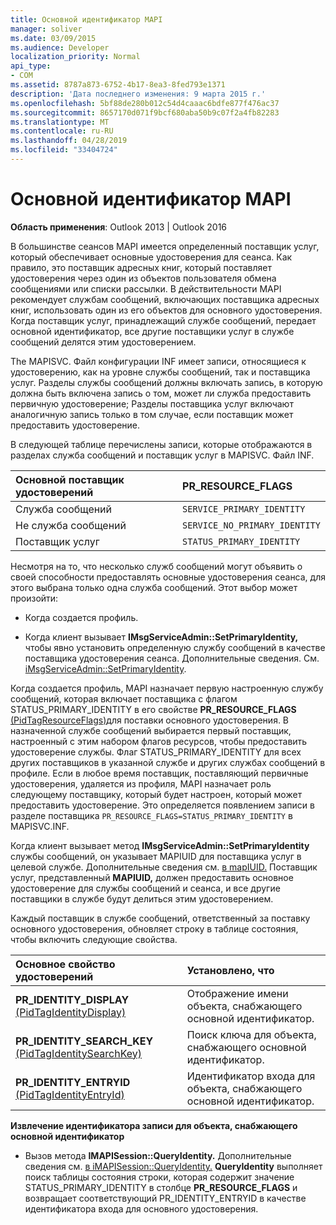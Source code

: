 ```yaml
---
title: Основной идентификатор MAPI
manager: soliver
ms.date: 03/09/2015
ms.audience: Developer
localization_priority: Normal
api_type:
- COM
ms.assetid: 8787a873-6752-4b17-8ea3-8fed793e1371
description: 'Дата последнего изменения: 9 марта 2015 г.'
ms.openlocfilehash: 5bf88de280b012c54d4caaac6bdfe877f476ac37
ms.sourcegitcommit: 8657170d071f9bcf680aba50b9c07f2a4fb82283
ms.translationtype: MT
ms.contentlocale: ru-RU
ms.lasthandoff: 04/28/2019
ms.locfileid: "33404724"
---
```

# <a name="mapi-primary-identity"></a>Основной идентификатор MAPI

  
  
**Область применения**: Outlook 2013 | Outlook 2016 
  
В большинстве сеансов MAPI имеется определенный поставщик услуг, который обеспечивает основные удостоверения для сеанса. Как правило, это поставщик адресных книг, который поставляет удостоверения через один из объектов пользователя обмена сообщениями или списки рассылки. В действительности MAPI рекомендует службам сообщений, включающих поставщика адресных книг, использовать один из его объектов для основного удостоверения. Когда поставщик услуг, принадлежащий службе сообщений, передает основной идентификатор, все другие поставщики услуг в службе сообщений делятся этим удостоверением.
  
The MAPISVC. Файл конфигурации INF имеет записи, относящиеся к удостоверению, как на уровне службы сообщений, так и поставщика услуг. Разделы службы сообщений должны включать запись, в которую должна быть включена запись о том, может ли служба предоставить первичную удостоверение; Разделы поставщика услуг включают аналогичную запись только в том случае, если поставщик может предоставить удостоверение.
  
В следующей таблице перечислены записи, которые отображаются в разделах служба сообщений и поставщик услуг в MAPISVC. Файл INF.
  
|**Основной поставщик удостоверений**|**PR_RESOURCE_FLAGS**|
|:-----|:-----|
|Служба сообщений  <br/> | `SERVICE_PRIMARY_IDENTITY` <br/> |
|Не служба сообщений  <br/> | `SERVICE_NO_PRIMARY_IDENTITY` <br/> |
|Поставщик услуг  <br/> | `STATUS_PRIMARY_IDENTITY` <br/> |
   
Несмотря на то, что несколько служб сообщений могут объявить о своей способности предоставлять основные удостоверения сеанса, для этого выбрана только одна служба сообщений. Этот выбор может произойти:
  
- Когда создается профиль.
    
- Когда клиент вызывает **IMsgServiceAdmin::SetPrimaryIdentity,** чтобы явно установить определенную службу сообщений в качестве поставщика удостоверения сеанса. Дополнительные сведения. См. [iMsgServiceAdmin::SetPrimaryIdentity](imsgserviceadmin-setprimaryidentity.md).
    
Когда создается профиль, MAPI назначает первую настроенную службу сообщений, которая включает поставщика с флагом STATUS_PRIMARY_IDENTITY в его свойстве **PR_RESOURCE_FLAGS** [(PidTagResourceFlags)](pidtagresourceflags-canonical-property.md)для поставки основного удостоверения. В назначенной службе сообщений выбирается первый поставщик, настроенный с этим набором флагов ресурсов, чтобы предоставить удостоверение службы. Флаг STATUS_PRIMARY_IDENTITY для всех других поставщиков в указанной службе и других службах сообщений в профиле. Если в любое время поставщик, поставляющий первичные удостоверения, удаляется из профиля, MAPI назначает роль следующему поставщику, который будет настроен, который может предоставить удостоверение. Это определяется появлением записи в разделе поставщика  `PR_RESOURCE_FLAGS=STATUS_PRIMARY_IDENTITY` в MAPISVC.INF. 
  
Когда клиент вызывает метод **IMsgServiceAdmin::SetPrimaryIdentity** службы сообщений, он указывает MAPIUID для поставщика услуг в целевой службе. Дополнительные сведения см. [в mapIUID.](mapiuid.md) Поставщик услуг, представленный **MAPIUID,** должен предоставить основное удостоверение для службы сообщений и сеанса, и все другие поставщики в службе будут делиться этим удостоверением. 
  
Каждый поставщик в службе сообщений, ответственный за поставку основного удостоверения, обновляет строку в таблице состояния, чтобы включить следующие свойства.
  
|**Основное свойство удостоверений**|**Установлено, что**|
|:-----|:-----|
|**PR_IDENTITY_DISPLAY** [(PidTagIdentityDisplay)](pidtagidentitydisplay-canonical-property.md)  <br/> |Отображение имени объекта, снабжающего основной идентификатор.  <br/> |
|**PR_IDENTITY_SEARCH_KEY** [(PidTagIdentitySearchKey)](pidtagidentitysearchkey-canonical-property.md)  <br/> |Поиск ключа для объекта, снабжающего основной идентификатор.  <br/> |
|**PR_IDENTITY_ENTRYID** [(PidTagIdentityEntryId)](pidtagidentityentryid-canonical-property.md)  <br/> |Идентификатор входа для объекта, снабжающего основной идентификатор.  <br/> |
   
 **Извлечение идентификатора записи для объекта, снабжающего основной идентификатор**
  
- Вызов метода **IMAPISession::QueryIdentity.** Дополнительные сведения см. [в iMAPISession::QueryIdentity.](imapisession-queryidentity.md) **QueryIdentity** выполняет поиск таблицы состояния строки, которая содержит значение STATUS_PRIMARY_IDENTITY в столбце  **PR_RESOURCE_FLAGS** и возвращает соответствующий PR_IDENTITY_ENTRYID в качестве идентификатора входа для основного удостоверения. 
    


